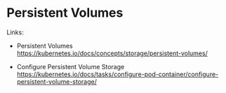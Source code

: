 # Persistent Volumes



Links:
- Persistent Volumes
https://kubernetes.io/docs/concepts/storage/persistent-volumes/

- Configure Persistent Volume Storage
https://kubernetes.io/docs/tasks/configure-pod-container/configure-persistent-volume-storage/